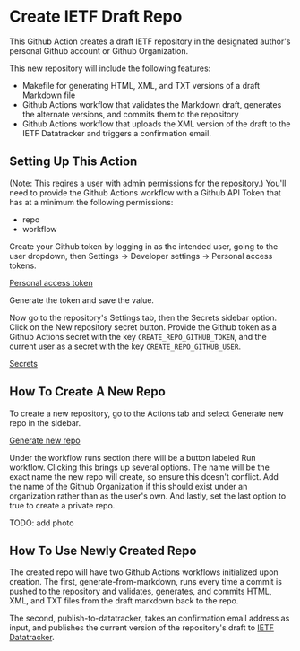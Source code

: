 # Create IETF Draft Repo

This Github Action creates a draft IETF repository in the designated author's
personal Github account or Github Organization.

This new repository will include the following features:

* Makefile for generating HTML, XML, and TXT versions of a draft Markdown file
* Github Actions workflow that validates the Markdown draft, generates the
alternate versions, and commits them to the repository
* Github Actions workflow that uploads the XML version of the draft to the IETF
Datatracker and triggers a confirmation email.

## Setting Up This Action

(Note: This reqires a user with admin permissions for the repository.) You'll
need to provide the Github Actions workflow with a Github API Token that has
at a minimum the following permissions:

* repo
* workflow

Create your Github token by logging in as the intended user, going to the user
dropdown, then Settings -> Developer settings -> Personal access tokens.

[Personal access token](images/access_token.png)

Generate the token and save the value.

Now go to the repository's Settings tab, then the Secrets sidebar option. Click
on the New repository secret button. Provide the Github token as a Github
Actions secret with the key `CREATE_REPO_GITHUB_TOKEN`, and the current user as
a secret with the key `CREATE_REPO_GITHUB_USER`.

[Secrets](images/secrets.png)

## How To Create A New Repo

To create a new repository, go to the Actions tab and select Generate new repo
in the sidebar.

[Generate new repo](images/new_repo_workflow.png)

Under the workflow runs section there will be a button labeled Run workflow.
Clicking this brings up several options. The name will be the exact name the
new repo will create, so ensure this doesn't conflict. Add the name of the
Github Organization if this should exist under an organization rather than as
the user's own. And lastly, set the last option to true to create a private
repo.

TODO: add photo

## How To Use Newly Created Repo

The created repo will have two Github Actions workflows initialized upon
creation. The first, generate-from-markdown, runs every time a commit is pushed
to the repository and validates, generates, and commits HTML, XML, and TXT
files from the draft markdown back to the repo.

The second, publish-to-datatracker, takes an confirmation email address as
input, and publishes the current version of the repository's draft to
[IETF Datatracker](https://datatracker.ietf.org/submit/).
